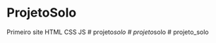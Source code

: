 # ProjetoSolo
 Primeiro site HTML CSS JS
#   p r o j e t o _ s o l o  
 #   p r o j e t o _ s o l o  
 #   p r o j e t o _ s o l o  
 